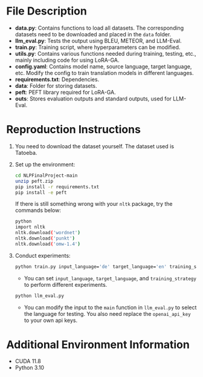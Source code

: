 # File Description

- **data.py**: Contains functions to load all datasets. The corresponding datasets need to be downloaded and placed in the `data` folder.
- **llm_eval.py**: Tests the output using BLEU, METEOR, and LLM-Eval.
- **train.py**: Training script, where hyperparameters can be modified.
- **utils.py**: Contains various functions needed during training, testing, etc., mainly including code for using LoRA-GA.
- **config.yaml**: Contains model name, source language, target language, etc. Modify the config to train translation models in different languages.
- **requirements.txt**: Dependencies.
- **data**: Folder for storing datasets.
- **peft**: PEFT library required for LoRA-GA.
- **outs**: Stores evaluation outputs and standard outputs, used for LLM-Eval.

# Reproduction Instructions

1. You need to download the dataset yourself. The dataset used is Tatoeba.
2. Set up the environment:
    ```bash
    cd NLPFinalProject-main
    unzip peft.zip
    pip install -r requirements.txt
    pip install -e peft
    ```
    If there is still something wrong with your `nltk` package, try the commands below:
    ```bash
    python
    import nltk
    nltk.download('wordnet')
    nltk.download('punkt')  
    nltk.download('omw-1.4')    
    ```
4. Conduct experiments:
    ```bash
    python train.py input_language='de' target_language='en' training_strategy='loraga'
    ```
    - You can set `input_language`, `target_language`, and `training_strategy` to perform different experiments.

    ```bash
    python llm_eval.py
    ```
    - You can modify the input to the `main` function in `llm_eval.py` to select the language for testing. You also need replace the `openai_api_key` to your own api keys.

# Additional Environment Information

- CUDA 11.8
- Python 3.10
